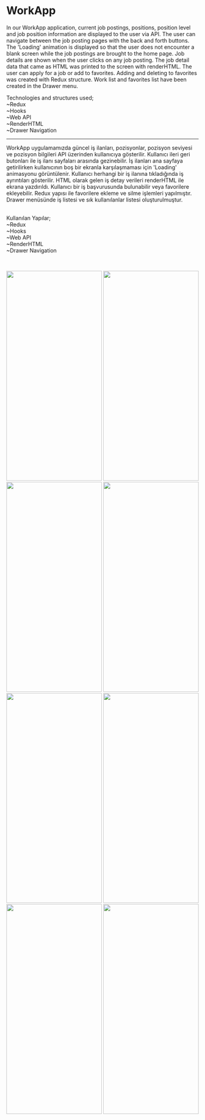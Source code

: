 # WorkApp

In our WorkApp application, current job postings, positions, position level and job position information are displayed to the user via API.
The user can navigate between the job posting pages with the back and forth buttons.
The 'Loading' animation is displayed so that the user does not encounter a blank screen while the job postings are brought to the home page.
Job details are shown when the user clicks on any job posting. The job detail data that came as HTML was printed to the screen with renderHTML.
The user can apply for a job or add to favorites. Adding and deleting to favorites was created with Redux structure.
Work list and favorites list have been created in the Drawer menu.<br>

Technologies and structures used;<br>
~Redux<br>
~Hooks<br>
~Web API<br>
~RenderHTML<br>
~Drawer Navigation<br>
************************
WorkApp uygulamamızda güncel iş ilanları, pozisyonlar, pozisyon seviyesi ve pozisyon bilgileri API üzerinden kullanıcıya gösterilir. Kullanıcı ileri geri butonları ile iş ilanı sayfaları arasında gezinebilir. İş ilanları ana sayfaya getirilirken kullanıcının boş bir ekranla karşılaşmaması için 'Loading' animasyonu görüntülenir. Kullanıcı herhangi bir iş ilanına tıkladığında iş ayrıntıları gösterilir. HTML olarak gelen iş detay verileri renderHTML ile ekrana yazdırıldı. Kullanıcı bir iş başvurusunda bulunabilir veya favorilere ekleyebilir. Redux yapısı ile favorilere ekleme ve silme işlemleri yapılmıştır. Drawer menüsünde iş listesi ve sık kullanılanlar listesi oluşturulmuştur.<br><br>

Kullanılan Yapılar;<br>
~Redux<br>
~Hooks<br>
~Web API<br>
~RenderHTML<br>
~Drawer Navigation<br>

<br>
<p/><p/>

<img src="https://user-images.githubusercontent.com/77547205/190257923-12c20f65-b0bb-444d-9f7d-c02b158c6baa.png" height="550" width="250">
<img src="https://user-images.githubusercontent.com/77547205/190257929-6fe59548-f402-44f3-ab5e-b67db466fe4c.png" height="550" width="250">
<img src="https://user-images.githubusercontent.com/77547205/190257930-469e0a24-7232-4197-874b-d95a307557d3.png" height="550" width="250">
<img src="https://user-images.githubusercontent.com/77547205/190257932-bddc692c-9b09-439f-9c1e-d84ae729b53c.png" height="550" width="250">
<img src="https://user-images.githubusercontent.com/77547205/190257934-3167e979-e93f-4282-b48c-7366d1ec09c1.png" height="550" width="250">
<img src="https://user-images.githubusercontent.com/77547205/190257938-adaf18b8-4832-45b3-b0d3-10f039a3bc3e.png" height="550" width="250">
<img src="https://user-images.githubusercontent.com/77547205/190257943-3e629c8a-3595-4a5c-be10-7554c1eb7171.png" height="550" width="250">
<img src="https://user-images.githubusercontent.com/77547205/190257945-85ca094f-ac82-42f1-8a79-b295a183219d.png" height="550" width="250">
